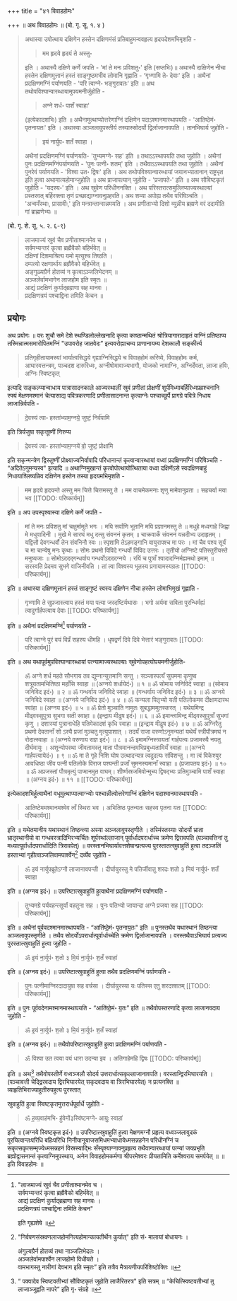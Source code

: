 +++
title = "४१ विवाहहोमः"

+++
॥ अथ विवाहहोमः ॥ (बो. गृ. सू. १. ४ ) 

> अथास्या उपोत्थाय दक्षिणेन हस्तेन दक्षिणमंसं प्रतिबाहुमन्ववहृत्य हृदयदेशमभिमृशति -
>
>> मम हृदये हृदयं ते अस्तु॰
>
> इति । अथास्यै दक्षिणे कर्णे जपति - 'मां ते मनः प्रविशतु॰' इति (सप्तभिः)॥ अथास्यै दाक्षिणेन नीचा हस्तेन दक्षिणमुत्तानं हस्तं साङ्गुष्ठमभीव लोमानि गृह्णाति - ‘गृभ्णामि ते॰ देवाः' इति । अथैनां प्रदक्षिणमग्निं पर्याणयति - 'परि त्वाग्ने॰ भङ्गुरावतः' इति ॥ अथ तथोपविश्यान्वारब्धायामुपयमनीर्जुहोति - 
>
>> अग्ने शर्ध॰ पाशँ स्वाहा' 
>
> (इत्येकादशभिः) इति ॥ अथैनामुत्थाप्योत्तरेणाग्निं दक्षिणेन पदाऽश्मानमास्थापयति - 'आतिष्ठेमं॰ पृतनायतः' इति । अथास्या अञ्जलावुपस्तीर्य तस्यास्सोदर्यो द्विर्लाजानावपति । तानभिघार्य जुहोति - 
>
>> इयं नार्युप॰ शतँ स्वाहा । 
>
> अथैनां प्रदक्षिणमग्निं पर्याणयति- 'तुभ्यमग्ने॰ सह' इति ॥ तथाऽऽस्थापयति तथा जुहोति । अथैनां पुनः प्रदक्षिणमग्निंपर्याणयति - 'पुनः पत्नी॰ शतम्' इति । तथैवाऽऽस्थापयति तथा जुहोति । अथैनां पुनरेवं पर्याणयति - 'विश्वा उत॰ द्विषः' इति । अथ तथोपविश्यान्वारब्धायां जयानभ्यातानान् राष्ट्रभृत इति हुत्वा अथामात्यहोमान्जुहोति ॥ अथ प्राजापत्यान् जुहोति - 'प्रजापते॰' इति ॥ अथ सौविष्टकृतं जुहोति - 'यदस्य॰' इति । अथ स्रुवेण परिधीननक्ति । अथ परिस्तरात्समुल्लिप्याज्यस्थाल्यां प्रस्तरवत् बर्हिरक्त्वा तृणं प्रच्छाद्याग्नावनुप्रहरति। अथ शम्या अपोह्य तथैव परिषिञ्चति । 'अन्वमँस्थाः, प्रासावीः,' इति मन्त्रान्तान्सन्नमयति । अथ प्रणीताभ्यो दिशो व्युन्नीय ब्रह्मणे वरं ददामीति गां ब्राह्मणेभ्यः ॥

(बो. गृ. शे. सू. ५. २. ६-९) 

> लाजमाज्यं स्रुवं चैव प्रणीताश्मानमेव च ।  
सर्वमभ्यन्तरं कृत्वा ब्रह्मैवैको बहिर्भवेत् ॥  
दक्षिणां दिशमाश्रित्य यमो मृत्युश्च तिष्ठति ।  
दम्पत्यो रक्षणार्थाय ब्रह्मैवैको बहिर्भवेत् ॥  
अङ्गुळ्यग्रैर्न होतव्यं न कृत्वाऽञ्जलिभेदनम् ॥  
अञ्जलेर्वामभागेन लाजहोम इति स्मृतः ॥  
आद्यं प्रदक्षिणं कुर्याद्ब्रह्मणा सह मानवः ।  
प्रदक्षिणत्रयं पश्चाद्विना तमिति केचन ॥

## प्रयोगः

अथ प्रयोगः ॥ वरः शुचौ समे देशे स्थण्डिलोल्लेखनादि कृत्वा काष्ठान्मथितं श्रोत्रियागारादाहृतं वाग्निं प्रतिष्ठाप्य तस्मिन्नात्मसमारोपितमग्निं "उपावरोह जातवेदः” इत्यवरोह्याचम्य प्राणानायम्य देशकालौ सङ्कीर्त्य 

> प्रतिगृहीतायामस्यां भार्यात्वसिद्धये गृह्याग्निसिद्धये च विवाहहोमं करिष्ये, विवाहहोमः कर्म, आघारवत्तन्त्रम्, पञ्चदश दारुरिध्मः, अग्नीषोमावाज्यभागौ, योजको नामाग्निः, अग्निर्देवता, लाजा हविः, अग्निः स्विष्टकृत्

इत्यादि सङ्कल्प्यान्वाधाय पात्रासादनकाले आज्यस्थालीं स्रुवं प्रणीतां प्रोक्षणीं शूर्पमिध्माबर्हिरिध्मप्रव्रश्चनानि स्फ्यं मेक्षणमश्मानं चेत्यासाद्य पवित्रकरणादि प्रणीतासादनान्त कृत्वाग्नेः पश्चाच्छूर्पे प्रागग्रे पवित्रे निधाय लाजान्निर्वपति - 

> दे॒वस्य॑ त्वा॰ हस्ता॑भ्याम॒ग्नये॒ जुष्टं॒ निर्व॑पामि

इति त्रिर्यजुषा सकृत्तूष्णीं निरुप्य 

> दे॒वस्य॑ त्वा॰ हस्ता॑भ्याम॒ग्नये॑ वो॒ जुष्टं॒ प्रोक्षा॑मि

इति सकृन्मन्त्रेण द्विस्तूष्णीं प्रोक्ष्याज्यनिर्वापादि परिधानान्तं कृत्वान्वारब्धायां वध्वां प्रदक्षिणमग्निं परिषिञ्चति - “अदितेऽनुमन्यस्व" इत्यादि ॥ अथाग्निमुखान्तं कृत्वोपोत्थायोत्थिताया वध्वा दक्षिणेंऽसे स्वदक्षिणबाहुं निधायाश्लिष्यन्निव दक्षिणेन हस्तेन तस्या हृदयमभिमृशति - 

> मम हृदये हृदयन्ते अस्तु मम चित्ते चित्तमस्तु ते । मम वाचमेकमनाः शृणु मामेवानुव्रता । सहचर्या मया भव
[[TODO: परिष्कार्यम्]]

इति ॥ अप उपस्पृश्यास्या दक्षिणे कर्णे जपति - 

> मां ते मनः प्रविशतु मां चक्षुर्मामुते भगः । मयि सर्वाणि भूतानि मयि प्रज्ञानमस्तु ते ॥ मधुहे मध्वगाहे जिह्वा मे मधुवादिनी । मुखे मे सारघं मधु दत्सु संवननं कृतम् ॥ चाक्रवाकँ संवननं यन्नदीभ्य उदाहृतम् । यद्वित्तौ देवगन्धर्वौ तेन संवनिनौ स्वः ॥ स्पृशामि तेऽहमङ्गानि वायुरापश्च मा परः । मां चैव पश्य सूर्यं च मा चान्येषु मनः कृथाः ॥ सोमः प्रथमो विविदे गन्धर्वो विविद उत्तरः । तृतीयो अग्निष्टे पतिस्तुरीयस्ते मनुष्यजाः ॥ सोमोऽददद्गन्धर्वाय गन्धर्वोऽदददग्नये । रयिं च पुत्राँ श्वादादग्निर्मह्यमथो इमाम् ॥ सरस्वति प्रेदमव सुभगे वाजिनीवति । तां त्वा विश्वस्य भूतस्य प्रगायामस्यग्रतः
[[TODO: परिष्कार्यम्]]

इति ॥ अथास्या दक्षिणमुत्तानं हस्तं साङ्गुष्टं स्वस्य दक्षिणेन नीचा हस्तेन लोमाभिमुखं 
गृह्णाति - 

> गृभ्णामि ते सुप्रजास्त्वाय हस्तं मया पत्या जरदष्टिर्यथासः । भगो अर्यमा सविता पुरन्धिर्मह्यं त्वादुर्गार्हपत्याय देवाः
[[TODO: परिष्कार्यम्]]

इति ॥ अथैनां प्रदक्षिणमग्निं[^१] पर्याणयति - 

[^१]: 

    "लाजमाज्यं स्रुवं चैव प्रणीताश्मानमेव च ।  
    सर्वमभ्यन्तरं कृत्वा ब्रह्मैवैको बहिर्भवेत् ॥  
    आद्यं प्रदक्षिणं कुर्याद्ब्रह्मणा सह मानवः ।  
    प्रदक्षिणत्रयं पश्चाद्विना तमिति केचन" 
    
    इति गृह्यशेषे ॥

> परि त्वाग्ने पुरं वयं विप्रँ सहस्य धीमहि । धृषद्वर्णं दिवे दिवे भेत्तारं भङ्गुरावतः 
[[TODO: परिष्कार्यम्]]

इति ॥ अथ यथापूर्वमुपविश्यान्वारब्धायां पत्न्यामाज्यस्थाल्याः स्रुवेणोपहत्योपयमनीर्जुहोति- 

> ॐ अग्ने शर्ध महते सौभगाय तव द्युम्नान्युत्तमानि सन्तु । सञ्जास्पत्यँ सुयममा कृणुष्व शत्रूयतामभितिष्ठा महाँसि स्वाहा ॥ (अग्नये शर्धायेदं॰) ॥ १ ॥ ॐ सोमाय जनिविदे स्वाहा ॥ (सोमाय जनिविद इदं॰) ॥ २ ॥ ॐ गन्धर्वाय जनिविदे स्वाहा ॥ (गन्धर्वाय जनिविद इदं॰) ॥ ३ ॥ ॐ अग्नये जनिविदे स्वाहा ॥ (अग्नये जनिविद इदं॰) ॥ ४ ॥ ॐ कन्यला पितृभ्यो यती पतिलोकमव दीक्षामदास्थ स्वांहा ॥ (अग्नय इदं॰) ॥ ५ ॥ ॐ प्रेतो मुञ्चाति नामुतः सुबद्धाममुतस्करत् । यथेयमिन्द्र मीढ्वस्सुपुत्रा सुभगा सती स्वाहा ॥ (इन्द्राय मीढुष इदं॰) ॥ ६ ॥ ॐ इमान्त्वमिन्द्र मीढ्वस्सुपुत्राँ सुभगां कृणु । दशास्यां पुत्रानाधेहि पतिमेकादशं कृधि स्वाहा ॥ (इन्द्राय मीढुष इदं॰) ॥ ७ ॥ ॐ अग्निरैतु प्रथमो देवतानाँ सो ऽस्यै 
प्रजां मुञ्चतु मृत्युपाशात् । तदयँ राजा वरुणोऽनुमन्यतां यथेयँ स्त्रीपौत्रमघं न रोदात्स्वाहा ॥ (अग्नये वरुणाय राज्ञ इदं॰) ॥ ८ ॥ ॐ इमामग्निस्त्रायतां गार्हपत्यः प्रजामस्यै नयतु दीर्घमायुः । अशून्योपस्था जीवतामस्तु माता पौत्रमानन्दमभिप्रबुध्यतामियँ स्वाहा ॥ (अग्नये गार्हपत्यायेदं॰) ॥ ९ ॥ ॐ मा ते गृहे निशि घोष उत्थादन्यत्र त्वदुदत्यः संविशन्तु । मा त्वं विकेश्युर आवधिष्ठा जीव पत्नी पतिलोके विराज पश्यन्ती प्रजाँ सुमनस्यमानाँ स्वाहा ॥ (प्रजापतय इदं॰) ॥ १० ॥ ॐ अप्रजस्तां पौत्रमृत्युं पाप्मानमुत वाघम्। शीर्ष्णस्रजमिवोन्मुच्य द्विषद्भ्यः प्रतिमुञ्चामि पाशँ स्वाहा ॥ (अग्नय इदं॰) ॥ ११ ॥
[[TODO: परिष्कार्यम्]]

इत्येकादशभिर्हुत्वाथैनां वधूमुत्थाप्यात्माग्न्योः पश्चान्नीत्वोत्तरेणाग्निं दक्षिणेन पदाश्मानमास्थापयति - 

> आतिष्टेममश्मानमश्मेव त्वँ स्थिरा भव । अभितिष्ठ पृतन्यतः सहस्व पृतना यतः
[[TODO: परिष्कार्यम्]]

इति ॥ यथेतमानीय यथास्थानं तिष्ठन्त्या अस्या अञ्जलावुपस्तृणीते । 
तस्मिंस्तस्याः सोदर्यो भ्राता भ्रातृस्थानीयो वा गन्धवस्त्रादिभिरभ्यर्चितः शूर्पस्थांल्लाजान् पूर्वार्धादपरार्धाच्च क्रमेण द्विरावपति (पञ्चावत्तिनां तु मध्यात्पूर्वार्धादपरार्धादिति त्रिरावपेत्) ॥ वरस्तानभिघार्यावत्तशेषान्प्रत्यज्य पुरस्तातत्स्रुवाहुतिं हुत्वा तदञ्जलिं हस्ताभ्यां गृहीत्वाञ्जलिवामपार्श्वेन[^१_१] दर्व्येव जुहोति - 

[^१_१]:

    "निर्वपणसंस्रवणलाजहोमनित्यहोमान्कायतीर्थेन कुर्यात्" इति सं॰ मालायां बोधायनः । 
    
    अंगुल्यग्रैर्न होतव्यं तथा नाञ्जलिभेदतः ।  
    अञ्जलेर्वामपार्श्वेन लाजहोमो विधीयते ।  
    वामभागस्तु नारीणां देवभाग इति स्मृतः” 
    इति तत्रैव मैत्रायणीयपरिशिष्टोक्तिः ॥

> ॐ इयं नार्युपब्रूतेऽग्नौ लाजानावपन्ती । दीर्घायुरस्तु मे पतिर्जीवातु शरदः शतो ३ मियं नार्युपं॰ शतँ स्वाहा 

इति ॥ (अग्नय इदं॰) ॥ उपरिष्टात्स्रुवाहुतिं हुत्वाथैनां प्रदक्षिणमग्निं पर्याणयति -

> तुभ्यमग्रे पर्यवहन्त्सूर्यां वहतुना सह । पुनः पतिभ्यो जायान्दा अग्ने प्रजया सह
[[TODO: परिष्कार्यम्]]

इति ॥ अथैनां पूर्ववदश्मानमास्थापयति - “आति॑ष्ठे॒मं॰ पृतनाय॒तः" इति ॥ पुनस्तथैव यथास्थानं तिष्ठन्त्या अञ्जलावुपस्तृणीते । तथैव सोदर्योऽपरार्धात्पूर्वार्धाच्चेति क्रमेण द्विर्लाजानावपति । वरस्तथैवाऽभिघार्य प्रत्यज्य पुरस्तात्स्रुवाहुतिं हुत्वा जुहोति - 

> ॐ इ॒यं ना॒र्युप॑॰ श॒तो ३ मि॒यं ना॒र्युप॑॰ श॒तँ स्वाहा॑

इति ॥ (अग्नय इदं॰) ॥ उपरिष्टात्स्रुवाहुतिं हुत्वा तथैव प्रदक्षिणमग्निं पर्याणयति - 

> पुनः पत्नीमाग्निरदादायुषा सह वर्चसा । दीर्घायुरस्या यः पतिस्स एतु शरदश्शतम्
[[TODO: परिष्कार्यम्]]

इति ॥ पुनः पूर्ववदेनामश्मानमास्थापयति - “आति॑ष्ठे॒मं॰ य॒तः” इति ॥ तथैवोपस्तरणादि कृत्वा लाजानवदाय जुहोति -

> ॐ इ॒यं ना॒र्युप॑॰ श॒तो ३ मि॒यं ना॒र्युप॑॰ श॒तँ स्वाहा॑

इति ॥ (अग्नय इदं॰) ॥ तथैवोपरिष्टात्स्रुवाहुतिं हुत्वा प्रदक्षिणमग्निं पर्याणयति - 

> ॐ विश्वा उत त्वया वयं धारा उदन्या इव । अतिगाहेमहि द्विषः
[[TODO: परिष्कार्यम्]]

इति ॥ अथ[^१_२] तथैवोपस्तीर्णे वध्वञ्जलौ सोदर्य उत्तरार्धात्सकृल्लाजानावपति। वरस्तान्द्विरभिघारयति । (पञ्चावत्ती चेद्द्विरवदाय द्विरभिघारयेत् सकृदवदाय वा त्रिरभिघारयेत्) न प्रत्यनक्ति ॥ व्याहृतिभिराज्याहुतीरुपहुत्य पुरस्तात्

 [^१_२]: 
 
    “ पक्वादेव स्विष्टवतीभ्यां सौविष्टकृतं जुहोति लाजैरितरत्र" इति सत्रम् ॥ “केचित्स्विष्टवतीभ्यां तु लाजाञ्जुह्वति नापरे” इति गृ॰ संग्रहे ॥

स्रुवाहुतिं हुत्वा स्विष्टकृतमुत्तरार्धपूर्वार्धे जुहोति - 

> ॐ ह॒व्य॒वाह॑मभि॰ हु॑वेमों३स्वि॑ष्टमग्ने॰ आयुः॒ स्वाहा॑

इति ॥ (अग्नये स्विष्टकृत इदं॰) ॥ उपरिष्टात्स्रुवाहुतिं हुत्वा मेक्षणमग्नौ प्रहृत्य वध्वञ्जलावुदकं पूरयित्वान्तःपरिधि बहिःपरिधि निनीयानूयाजसमिधमभ्याधायेध्मसन्नहनेन परिधीनग्निं च सकृत्सकृत्सम्मृज्येध्मसन्नहनं विस्रस्याद्भिः सँस्पृश्याग्नावनुप्रहृत्य तथैवान्वारब्धायां पत्न्यां जयप्रभृति ब्रह्मोद्वासनान्तं कृत्वाग्निमुपस्थाय, अनेन विवाहहोमकर्मणा श्रीपरमेश्वरः प्रीयतामिति कर्मेश्वराय समर्पयेत् ॥ ॥ इति विवाहहोमः ॥